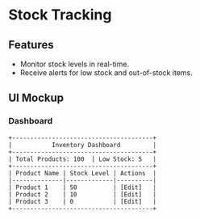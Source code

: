 # Stock Tracking

## Features
- Monitor stock levels in real-time.
- Receive alerts for low stock and out-of-stock items.

## UI Mockup

### Dashboard
```
+---------------------------------------+
|           Inventory Dashboard         |
+---------------------------------------+
| Total Products: 100  | Low Stock: 5   |
+---------------------------------------+
| Product Name | Stock Level | Actions  |
|--------------|-------------|----------|
| Product 1    | 50          | [Edit]   |
| Product 2    | 10          | [Edit]   |
| Product 3    | 0           | [Edit]   |
+---------------------------------------+
```
